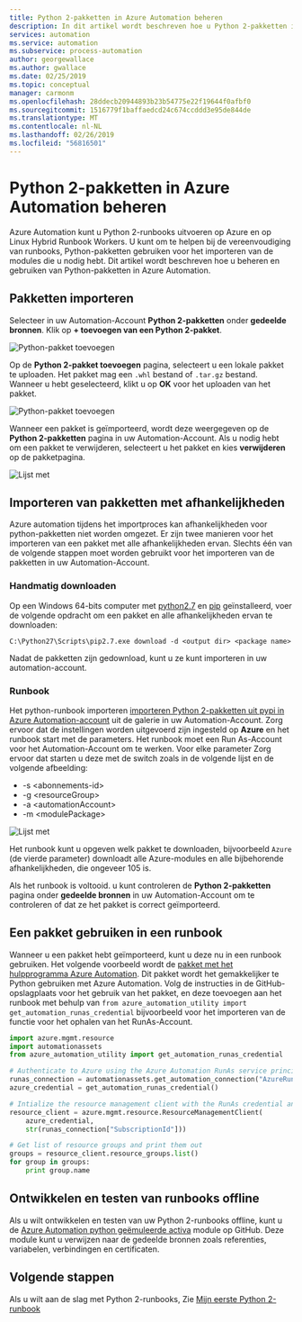 ```yaml
---
title: Python 2-pakketten in Azure Automation beheren
description: In dit artikel wordt beschreven hoe u Python 2-pakketten in Azure Automation beheren.
services: automation
ms.service: automation
ms.subservice: process-automation
author: georgewallace
ms.author: gwallace
ms.date: 02/25/2019
ms.topic: conceptual
manager: carmonm
ms.openlocfilehash: 28ddecb20944893b23b54775e22f19644f0afbf0
ms.sourcegitcommit: 1516779f1baffaedcd24c674ccddd3e95de844de
ms.translationtype: MT
ms.contentlocale: nl-NL
ms.lasthandoff: 02/26/2019
ms.locfileid: "56816501"
---
```

# <a name="manage-python-2-packages-in-azure-automation"></a>Python 2-pakketten in Azure Automation beheren

Azure Automation kunt u Python 2-runbooks uitvoeren op Azure en op Linux Hybrid Runbook Workers. U kunt om te helpen bij de vereenvoudiging van runbooks, Python-pakketten gebruiken voor het importeren van de modules die u nodig hebt. Dit artikel wordt beschreven hoe u beheren en gebruiken van Python-pakketten in Azure Automation.

## <a name="import-packages"></a>Pakketten importeren

Selecteer in uw Automation-Account **Python 2-pakketten** onder **gedeelde bronnen**. Klik op **+ toevoegen van een Python 2-pakket**.

![Python-pakket toevoegen](media/python-packages/add-python-package.png)

Op de **Python 2-pakket toevoegen** pagina, selecteert u een lokale pakket te uploaden. Het pakket mag een `.whl` bestand of `.tar.gz` bestand. Wanneer u hebt geselecteerd, klikt u op **OK** voor het uploaden van het pakket.

![Python-pakket toevoegen](media/python-packages/upload-package.png)

Wanneer een pakket is geïmporteerd, wordt deze weergegeven op de **Python 2-pakketten** pagina in uw Automation-Account. Als u nodig hebt om een pakket te verwijderen, selecteert u het pakket en kies **verwijderen** op de pakketpagina.

![Lijst met](media/python-packages/package-list.png)

## <a name="import-packages-with-dependencies"></a>Importeren van pakketten met afhankelijkheden

Azure automation tijdens het importproces kan afhankelijkheden voor python-pakketten niet worden omgezet. Er zijn twee manieren voor het importeren van een pakket met alle afhankelijkheden ervan. Slechts één van de volgende stappen moet worden gebruikt voor het importeren van de pakketten in uw Automation-Account.

### <a name="manually-download"></a>Handmatig downloaden

Op een Windows 64-bits computer met [python2.7](https://www.python.org/download/releases/2.7/) en [pip](https://pip.pypa.io/stable/installing/) geïnstalleerd, voer de volgende opdracht om een pakket en alle afhankelijkheden ervan te downloaden:

```
C:\Python27\Scripts\pip2.7.exe download -d <output dir> <package name>
```

Nadat de pakketten zijn gedownload, kunt u ze kunt importeren in uw automation-account.

### <a name="runbook"></a>Runbook

Het python-runbook importeren [importeren Python 2-pakketten uit pypi in Azure Automation-account](https://gallery.technet.microsoft.com/scriptcenter/Import-Python-2-packages-57f7d509) uit de galerie in uw Automation-Account. Zorg ervoor dat de instellingen worden uitgevoerd zijn ingesteld op **Azure** en het runbook start met de parameters. Het runbook moet een Run As-Account voor het Automation-Account om te werken. Voor elke parameter Zorg ervoor dat starten u deze met de switch zoals in de volgende lijst en de volgende afbeelding:

* -s \<abonnements-id\>
* -g \<resourceGroup\>
* -a \<automationAccount\>
* -m \<modulePackage\>

![Lijst met](media/python-packages/import-python-runbook.png)

Het runbook kunt u opgeven welk pakket te downloaden, bijvoorbeeld `Azure` (de vierde parameter) downloadt alle Azure-modules en alle bijbehorende afhankelijkheden, die ongeveer 105 is.

Als het runbook is voltooid. u kunt controleren de **Python 2-pakketten** pagina onder **gedeelde bronnen** in uw Automation-Account om te controleren of dat ze het pakket is correct geïmporteerd.

## <a name="use-a-package-in-a-runbook"></a>Een pakket gebruiken in een runbook

Wanneer u een pakket hebt geïmporteerd, kunt u deze nu in een runbook gebruiken. Het volgende voorbeeld wordt de [ pakket met het hulpprogramma Azure Automation](https://github.com/azureautomation/azure_automation_utility). Dit pakket wordt het gemakkelijker te Python gebruiken met Azure Automation. Volg de instructies in de GitHub-opslagplaats voor het gebruik van het pakket, en deze toevoegen aan het runbook met behulp van `from azure_automation_utility import get_automation_runas_credential` bijvoorbeeld voor het importeren van de functie voor het ophalen van het RunAs-Account.

```python
import azure.mgmt.resource
import automationassets
from azure_automation_utility import get_automation_runas_credential

# Authenticate to Azure using the Azure Automation RunAs service principal
runas_connection = automationassets.get_automation_connection("AzureRunAsConnection")
azure_credential = get_automation_runas_credential()

# Intialize the resource management client with the RunAs credential and subscription
resource_client = azure.mgmt.resource.ResourceManagementClient(
    azure_credential,
    str(runas_connection["SubscriptionId"]))

# Get list of resource groups and print them out
groups = resource_client.resource_groups.list()
for group in groups:
    print group.name
```

## <a name="develop-and-test-runbooks-offline"></a>Ontwikkelen en testen van runbooks offline

Als u wilt ontwikkelen en testen van uw Python 2-runbooks offline, kunt u de [Azure Automation python geëmuleerde activa](https://github.com/azureautomation/python_emulated_assets) module op GitHub. Deze module kunt u verwijzen naar de gedeelde bronnen zoals referenties, variabelen, verbindingen en certificaten.

## <a name="next-steps"></a>Volgende stappen

Als u wilt aan de slag met Python 2-runbooks, Zie [Mijn eerste Python 2-runbook](automation-first-runbook-textual-python2.md)
